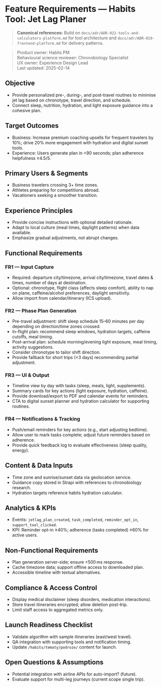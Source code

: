 # Feature Requirements — Habits Tool: Jet Lag Planer

> **Canonical references:** Build on `docs/adr/ADR-022-tools-and-calculators-platform.md` for tool architecture and `docs/adr/ADR-019-frontend-platform.md` for delivery patterns.

> Product owner: Habits PM  
> Behavioural science reviewer: Chronobiology Specialist  
> UX owner: Experience Design Lead  
> Last updated: 2025-02-14

## Objective
- Provide personalized pre-, during-, and post-travel routines to minimise jet lag based on chronotype, travel direction, and schedule.
- Connect sleep, nutrition, hydration, and light exposure guidance into a cohesive plan.

## Target Outcomes
- Business: Increase premium coaching upsells for frequent travelers by 10%; drive 20% more engagement with hydration and digital sunset tools.
- Experience: Users generate plan in <90 seconds; plan adherence helpfulness ≥4.5/5.

## Primary Users & Segments
- Business travelers crossing 3+ time zones.
- Athletes preparing for competitions abroad.
- Vacationers seeking a smoother transition.

## Experience Principles
- Provide concise instructions with optional detailed rationale.
- Adapt to local culture (meal times, daylight patterns) when data available.
- Emphasize gradual adjustments, not abrupt changes.

## Functional Requirements

### FR1 — Input Capture
- Required: departure city/timezone, arrival city/timezone, travel dates & times, number of days at destination.
- Optional: chronotype, flight class (affects sleep comfort), ability to nap on plane, caffeine/alcohol preferences, daylight sensitivity.
- Allow import from calendar/itinerary (ICS upload).

### FR2 — Phase Plan Generation
- Pre-travel adjustment: shift sleep schedule 15–60 minutes per day depending on direction/time zones crossed.
- In-flight plan: recommend sleep windows, hydration targets, caffeine cutoffs, meal timing.
- Post-arrival plan: schedule morning/evening light exposure, meal timing, activity suggestions.
- Consider chronotype to tailor shift direction.
- Provide fallback for short trips (<3 days) recommending partial adjustment.

### FR3 — UI & Output
- Timeline view by day with tasks (sleep, meals, light, supplements).
- Summary cards for key actions (light exposure, hydration, caffeine).
- Provide download/export to PDF and calendar events for reminders.
- CTA to digital sunset planner and hydration calculator for supporting routines.

### FR4 — Notifications & Tracking
- Push/email reminders for key actions (e.g., start adjusting bedtime).
- Allow user to mark tasks complete; adjust future reminders based on adherence.
- Provide quick feedback log to evaluate effectiveness (sleep quality, energy).

## Content & Data Inputs
- Time zone and sunrise/sunset data via geolocation service.
- Guidance copy stored in Strapi with references to chronobiology research.
- Hydration targets reference habits hydration calculator.

## Analytics & KPIs
- Events: `jetlag_plan_created`, `task_completed`, `reminder_opt_in`, `support_tool_clicked`.
- KPI: Reminder opt-in ≥40%; adherence (tasks completed) ≥60% for active users.

## Non-Functional Requirements
- Plan generation server-side; ensure <500 ms response.
- Cache timezone data; support offline access to downloaded plan.
- Accessible timeline with textual alternatives.

## Compliance & Access Control
- Display medical disclaimer (sleep disorders, medication interactions).
- Store travel itineraries encrypted; allow deletion post-trip.
- Limit staff access to aggregated metrics only.

## Launch Readiness Checklist
- Validate algorithm with sample itineraries (east/west travel).
- QA integration with supporting tools and notification timing.
- Update `/habits/tematy/podroze/` content for launch.

## Open Questions & Assumptions
- Potential integration with airline APIs for auto-import? (future).
- Evaluate support for multi-leg journeys (current scope single trip).
